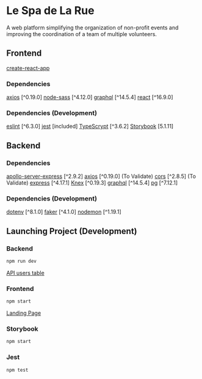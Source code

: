 # Le Spa de La Rue

A web platform simplifying the organization of non-profit events and improving the coordination of a team of multiple volunteers.

## Frontend

[create-react-app](https://create-react-app.dev)

### Dependencies

[axios](https://www.npmjs.com/package/axios) [^0.19.0]
[node-sass](https://github.com/sass/node-sass) [^4.12.0]
[graphql](https://graphql.org) [^14.5.4]
[react](https://reactjs.org/docs/getting-started.html) [^16.9.0]

### Dependencies (Development)

[eslint](https://www.npmjs.com/package/eslint) [^6.3.0]
[jest](https://jestjs.io/) [included]
[TypeScrypt](https://www.typescriptlang.org/) [^3.6.2]
[Storybook](https://storybook.js.org/) [5.1.11]

## Backend

### Dependencies

[apollo-server-express](https://www.apollographql.com/) [^2.9.2]
[axios](https://www.npmjs.com/package/axios) [^0.19.0] (To Validate)
[cors](https://www.npmjs.com/package/cors) [^2.8.5] (To Validate)
[express](https://expressjs.com/) [^4.17.1]
[Knex](http://knexjs.org/) [^0.19.3]
[graphql](https://graphql.org) [^14.5.4]
[pg](https://www.npmjs.com/package/pg) [^7.12.1]

### Dependencies (Development)

[dotenv](https://www.npmjs.com/package/dotenv) [^8.1.0]
[faker](https://www.npmjs.com/package/faker) [^4.1.0]
[nodemon](https://www.npmjs.com/package/nodemon) [^1.19.1]

## Launching Project (Development)

### Backend

```javascript
npm run dev
```

[API users table](http://localhost:3001/api/users)

### Frontend

```javascript
npm start
```

[Landing Page](http://localhost:3000)

### Storybook

```javascript
npm start
```

### Jest

```javascript
npm test
```
